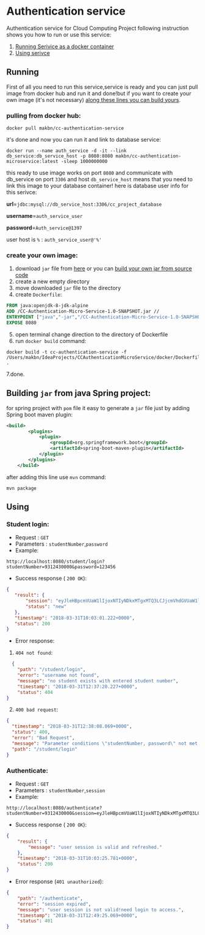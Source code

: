 # Authentication service
Authentication service for Cloud Computing Project following instruction shows you how to run or use this service:
 1. [Running Serivice as a docker container](#running)
 2. [Using serivce](#using)

## Running

First of all you need to run this service,service is ready and you can just pull image from docker hub and run it and done!but if you want to create your own image (it's not necessary) [along these lines you can build yours](#create-your-own-image).
 
### pulling from docker hub:

```terminal
docker pull makbn/cc-authentication-service 
```
it's done and now you can run it and link to database service:

```terminal
docker run --name auth_service -d -it --link db_service:db_service_host -p 8080:8080 makbn/cc-authentication-microservice:latest -sleep 1000000000
```
this ready to use image works on port `8080` and communicate with db_service on port `3306` and host `db_service_host` means that you need to link this image to your database container! here is database user info for this serivce:

**url**=`jdbc:mysql://db_service_host:3306/cc_project_database`

**username**=`auth_service_user`

**password**=`Auth_service@1397`

user host is `%` : `auth_service_user@'%'`

### create your own image:

1. download `jar` file from [here](https://github.com/makbn/authentication-service/releases/tag/1.0-SNAPSHOT) or you can [build your own jar from source code](#building-jar-from-spring-project)
2. create a new empty directory
3. move downloaded `jar` file to the directory
4. create `Dockerfile`:
  
```dockerfile
FROM java:openjdk-8-jdk-alpine
ADD /CC-Authentication-Micro-Service-1.0-SNAPSHOT.jar //
ENTRYPOINT ["java","-jar","/CC-Authentication-Micro-Service-1.0-SNAPSHOT.jar"]
EXPOSE 8080
```
5. open terminal change direction to the directory of Dockerfile
6. run `docker build` command:

```terminal
docker build -t cc-authentication-service -f /Users/makbn/IdeaProjects/CCAuthenticationMicroService/docker/Dockerfile .
```
7.done.

## Building `jar` from java Spring project:

for spring project with `pom` file it easy to generate a `jar` file just by adding Spring boot maven plugin:

```xml
<build>
        <plugins>
            <plugin>
                <groupId>org.springframework.boot</groupId>
                <artifactId>spring-boot-maven-plugin</artifactId>
            </plugin>
        </plugins>
    </build>

```

after adding this line use `mvn` command:

```terminal
mvn package
```

## Using

### Student login:
* Request : `GET`
* Parameters : `studentNumber`,`password`
* Example:
```
http://localhost:8080/student/login?studentNumber=9312430000&password=123456
```
* Success response ( `200 OK`):
```json
{
   "result": {
       "session": "eyJleHBpcmVUaW1lIjoxNTIyNDkxMTgxMTQ3LCJjcmVhdGVUaW1lIjoxNTIyNDkwNTgxMTQ3LCJ1c2VySWRlbnRpZmllciI6IjkzMTI0MzAwMDAiLCJzY29wZSI6IkFsbCIsInNlc3Npb25TdHJpbmciOiJLd3dMMTU2OTM3Q1BqVXN3dFhOTTk0SyJ9",
       "status": "new"
   },
   "timestamp": "2018-03-31T10:03:01.222+0000",
   "status": 200
}
```
* Error response:

1. `404 not found`:

```json
  {
    "path": "/student/login",
    "error": "username not found",
    "message": "no student exists with entered student number",
    "timestamp": "2018-03-31T12:37:20.227+0000",
    "status": 404
}
```
2. `400 bad request`:
  ```json
  {
    "timestamp": "2018-03-31T12:38:08.069+0000",
    "status": 400,
    "error": "Bad Request",
    "message": "Parameter conditions \"studentNumber, password\" not met for actual request parameters: studentNumber={9312430009}, passwor={123456}",
    "path": "/student/login"
}
```

### Authenticate:

* Request : `GET`
* Parameters : `studentNumber`,`session`
* Example:
```
http://localhost:8080/authenticate?studentNumber=9312430000&session=eyJleHBpcmVUaW1lIjoxNTIyNDkxMTgxMTQ3LCJjcmVhdGVUaW1lIjoxNTIyNDkwNTgxMTQ3LCJ1c2VySWRlbnRpZmllciI6IjkzMTI0MzAwMDAiLCJzY29wZSI6IkFsbCIsInNlc3Npb25TdHJpbmciOiJLd3dMMTU2OTM3Q1BqVXN3dFhOTTk0SyJ9
```
* Success response ( `200 OK`):
```json
{
    "result": {
        "message": "user session is valid and refreshed."
    },
    "timestamp": "2018-03-31T10:03:25.781+0000",
    "status": 200
}
```
* Error response (`401 unauthorized`):
```json 
{
    "path": "/authenticate",
    "error": "session expired",
    "message": "user session is not valid!need login to access.",
    "timestamp": "2018-03-31T12:49:25.069+0000",
    "status": 401
}
```
